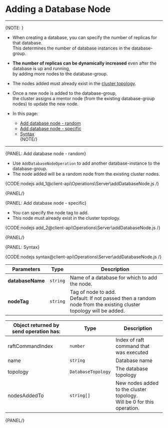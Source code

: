 # Adding a Database Node

---

{NOTE: }

* When creating a database, you can specify the number of replicas for that database.  
  This determines the number of database instances in the database-group.

* **The number of replicas can be dynamically increased** even after the database is up and running,  
  by adding more nodes to the database-group.  

* The nodes added must already exist in the [cluster topology](../../../server/clustering/rachis/cluster-topology).

* Once a new node is added to the database-group,  
  the cluster assigns a mentor node (from the existing database-group nodes) to update the new node.

* In this page:
    * [Add database node - random](../../../client-api/operations/server-wide/add-database-node#add-database-node---random)
    * [Add database node - specific](../../../client-api/operations/server-wide/add-database-node#add-database-node---specific)
    * [Syntax](../../../client-api/operations/server-wide/add-database-node#syntax)  
{NOTE/}

---

{PANEL: Add database node - random}

* Use `AddDatabaseNodeOperation` to add another database-instance to the database-group.
* The node added will be a random node from the existing cluster nodes.   

{CODE:nodejs add_1@client-api\Operations\Server\addDatabaseNode.js /}

{PANEL/}

{PANEL: Add database node - specific}

* You can specify the node tag to add.  
* This node must already exist in the cluster topology.

{CODE:nodejs add_2@client-api\Operations\Server\addDatabaseNode.js /}

{PANEL/}

{PANEL: Syntax}

{CODE:nodejs syntax@client-api\Operations\Server\addDatabaseNode.js /}

| Parameters | Type | Description |
| - | - | - |
| **databaseName** | `string` | Name of a database for which to add the node. |
| **nodeTag** | `string` | Tag of node to add.<br>Default: If not passed then a random node from the existing cluster topology will be added. |

| Object returned by send operation has: | Type | Description |
| - | - | - |
| raftCommandIndex | `number` | Index of raft command that was executed |
| name | `string` | Database name |
| topology | `DatabaseTopology` | The database topology |
| nodesAddedTo | `string[]` | New nodes added to the cluster topology.<br>Will be 0 for this operation. |

{PANEL/}





